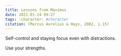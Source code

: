 ```yaml
---
title: Lessons from Maximus
date: 2021-01-24 09:27
tags: :character: #character
citation: (Marcus Aurelius & Hays, 2002, 1.15)
---
```

Self-control and staying focus even with distractions. 

Use your strengths.
